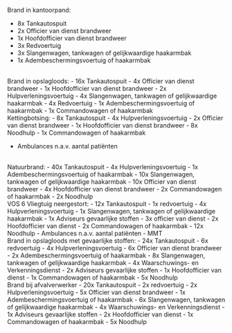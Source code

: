 Brand in kantoorpand:
- 8x Tankautospuit
- 2x Officier van dienst brandweer
- 1x Hoofdofficier van dienst brandweer
- 3x Redvoertuig
- 3x Slangenwagen, tankwagen of gelijkwaardige haakarmbak
- 1x Adembeschermingsvoertuig of haakarmbak
<br/>
Brand in opslagloods:
- 16x Tankautospuit
- 4x Officier van dienst brandweer
- 1x Hoofdofficier van dienst brandweer
- 2x Hulpverleningsvoertuig
- 4x Slangenwagen, tankwagen of gelijkwaardige haakarmbak
- 4x Redvoertuig
- 1x Adembeschermingsvoertuig of haakarmbak
- 1x Commandowagen of haakarmbak
<br/>
Kettingbotsing:
- 8x Tankautospuit
- 4x Hulpverleningsvoertuig
- 2x Officier van dienst brandweer
- 1x Hoofdofficier van dienst brandweer
- 8x Noodhulp
- 1x Commandowagen of haakarmbak

- Ambulances n.a.v. aantal patiënten 
<br/>
Natuurbrand:
- 40x Tankautospuit
- 4x Hulpverleningsvoertuig
- 1x Adembeschermingsvoertuig of haakarmbak
- 10x Slangenwagen, tankwagen of gelijkwaardige haakarmbak
- 10x Officier van dienst brandweer
- 4x Hoofdofficier van dienst brandweer
- 2x Commandowagen of haakarmbak
- 2x Noodhulp
<br/>
VOS 6 Vliegtuig neergestort:
- 12x Tankautospuit
- 1x redvoertuig
- 4x Hulpverleningsvoertuig
- 1x Slangenwagen, tankwagen of gelijkwaardige haakarmbak
- 1x Adviseurs gevaarlijke stoffen
- 3x officier van dienst
- 2x Hoofdofficier van dienst
- 2x Commandowagen of haakarmbak
- 12x Noodhulp
- Ambulances n.a.v. aantal patiënten 
- MMT 
<br/>
Brand in opslagloods met gevaarlijke stoffen:
- 24x Tankautospuit
- 6x redvoertuig
- 4x Hulpverleningsvoertuig
- 6x Officier van dienst brandweer
- 2x Adembeschermingsvoertuig of haakarmbak
- 8x Slangenwagen, tankwagen of gelijkwaardige haakarmbak
- 4x Waarschuwings- en Verkenningsdienst
- 2x Adviseurs gevaarlijke stoffen
- 1x Hoofdofficier van dienst
- 1x Commandowagen of haakarmbak
- 5x Noodhulp
<br/>
Brand bij afvalverwerker
- 20x Tankautospuit
- 2x redvoertuig
- 2x Hulpverleningsvoertuig
- 5x Officier van dienst brandweer
- 1x Adembeschermingsvoertuig of haakarmbak
- 6x Slangenwagen, tankwagen of gelijkwaardige haakarmbak
- 4x Waarschuwings- en Verkenningsdienst
- 1x Adviseurs gevaarlijke stoffen
- 2x Hoofdofficier van dienst
- 1x Commandowagen of haakarmbak
- 5x Noodhulp